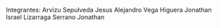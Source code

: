 Integrantes:
Arvizu Sepulveda Jesus Alejandro
Vega Higuera Jonathan Israel
Lizarraga Serrano Jonathan